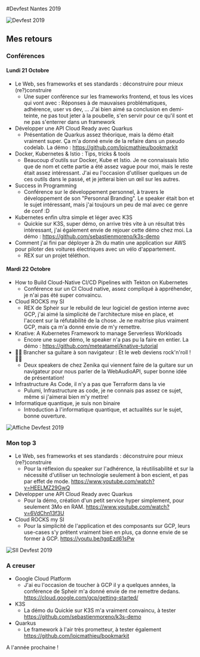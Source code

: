 #Devfest Nantes 2019

![Devfest 2019](https://i.ytimg.com/vi/o7BzM-yAz_M/maxresdefault.jpg "Devfest 2019")

## Mes retours

### Conférences

#### Lundi 21 Octobre

- Le Web, ses frameworks et ses standards : déconstruire pour mieux (re?)construire
    - Une super conférence sur les frameworks frontend, et tous les vices qui vont avec : Réponses à de mauvaises problématiques, adhérence, user vs dev, ...
    J'ai bien aimé sa conclusion en demi-teinte, ne pas tout jeter à la poubelle, s'en servir pour ce qu'il sont et ne pas s'enterrer dans un framework
- Développer une API Cloud Ready avec Quarkus
    - Présentation de Quarkus assez théorique, mais la démo était vraiment super. Ça m'a donné envie de la refaire dans un pseudo codelab.
    La démo : https://github.com/loicmathieu/bookmarkit
- Docker, Kubernetes & Istio : Tips, tricks & tools
    - Beaucoup d'outils sur Docker, Kube et Istio.
     Je ne connaissais Istio que de nom et cette partie a été assez vague pour moi, mais le reste était assez intéressant.
      J'ai eu l'occasion d'utiliser quelques un de ces outils dans le passé, et je jetterai bien un œil sur les autres.
- Success in Programming
    - Conférence sur le développement personnel, à travers le développement de son "Personnal Branding". Le speaker était bon et le sujet intéressant, mais j'ai toujours un peu de mal avec ce genre de conf :D
- Kubernetes enfin ultra simple et léger avec K3S
    - Quickie sur K3S, super démo, on arrive très vite à un résultat très intéressant, j'ai également envie de rejouer cette démo chez moi.
    La démo : https://github.com/sebastienmoreno/k3s-demo
- Comment j'ai fini par déployer à 2h du matin une application sur AWS pour piloter des voitures électriques avec un vélo d'appartement.
    - REX sur un projet téléthon.

#### Mardi 22 Octobre

- How to Build Cloud-Native CI/CD Pipelines with Tekton on Kubernetes
    - Conférence sur un CI Cloud native, assez compliqué à appréhender, je n'ai pas été super convaincu.
- Cloud ROCKS my SI
    - REX de Spheir sur le rebuild de leur logiciel de gestion interne avec GCP, j'ai aimé la simplicité de l'architecture mise en place, et l'accent sur la réfutabilité de la chose.
    Je ne maitrise plus vraiment GCP, mais ça m'a donné envie de m'y remettre.
- Knative: A Kubernetes Framework to manage Serverless Workloads
    - Encore une super démo, le speaker n'a pas pu la faire en entier.
    La démo : https://github.com/meteatamel/knative-tutorial
- 🤘🎸 Brancher sa guitare à son navigateur : Et le web deviens rock'n'roll ! 🤘🎸
    - Deux speakers de chez Zenika qui viennent faire de la guitare sur un navigateur pour nous parler de la WebAudioAPI, super bonne idée de présentation!
- Infrastructure As Code, il n'y a pas que Terraform dans la vie
    - Pulumi, Infrastructure as code, je ne connais pas assez ce sujet, même si j'aimerai bien m'y mettre!
- Informatique quantique, je suis non binaire
    - Introduction à l'informatique quantique, et actualités sur le sujet, bonne ouverture.

![Affiche Devfest 2019](https://pbs.twimg.com/media/DyoO796XQAA5hsQ.jpg "affiche Devfest 2019")

### Mon top 3

- Le Web, ses frameworks et ses standards : déconstruire pour mieux (re?)construire
    - Pour la réflexion du speaker sur l'adhérence, la réutilisabilité et sur la nécessité d'utiliser un technologie seulement à bon escient, et pas par effet de mode.
    https://www.youtube.com/watch?v=HEELMZ29GwQ
- Développer une API Cloud Ready avec Quarkus
    - Pour la démo, création d'un petit service hyper simplement, pour seulement 3Mo en RAM.
    https://www.youtube.com/watch?v=6VdChn13f3U
- Cloud ROCKS my SI
    - Pour la simplicité de l'application et des composants sur GCP, leurs use-cases s'y prêtent vraiment bien en plus, ça donne envie de se former à GCP.
    https://youtu.be/tgqEzd61sPw

![SII Devfest 2019](https://pbs.twimg.com/media/EDhlqvyXUAAAMhl.jpg "SII Devfest 2019")

### A creuser

- Google Cloud Platform
    - J'ai eu l'occasion de toucher à GCP il y a quelques années, la conférence de Spheir m'a donné envie de me remettre dedans.
    https://cloud.google.com/gcp/getting-started/
- K3S
    - La démo du Quickie sur K3S m'a vraiment convaincu, à tester
    https://github.com/sebastienmoreno/k3s-demo
- Quarkus
    - Le framework à l'air très prometteur, à tester également
    https://github.com/loicmathieu/bookmarkit


A l'année prochaine !

